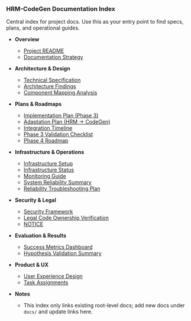 ### HRM-CodeGen Documentation Index

Central index for project docs. Use this as your entry point to find specs, plans, and operational guides.

- **Overview**
  - [Project README](../README.md)
  - [Documentation Strategy](../DOCUMENTATION_STRATEGY.md)

- **Architecture & Design**
  - [Technical Specification](../TECHNICAL_SPECIFICATION.md)
  - [Architecture Findings](../ARCHITECTURE_FINDINGS.md)
  - [Component Mapping Analysis](../COMPONENT_MAPPING_ANALYSIS.md)

- **Plans & Roadmaps**
  - [Implementation Plan (Phase 3)](./IMPLEMENTATION_PLAN.md)
  - [Adaptation Plan (HRM → CodeGen)](../ADAPTATION_PLAN.md)
  - [Integration Timeline](./INTEGRATION_TIMELINE.md)
  - [Phase 3 Validation Checklist](./PHASE_3_VALIDATION_CHECKLIST.md)
  - [Phase 4 Roadmap](./PHASE_4_ROADMAP.md)

- **Infrastructure & Operations**
  - [Infrastructure Setup](./INFRASTRUCTURE_SETUP.md)
  - [Infrastructure Status](./INFRASTRUCTURE_STATUS.md)
  - [Monitoring Guide](./MONITORING_GUIDE.md)
  - [System Reliability Summary](./SYSTEM_RELIABILITY_SUMMARY.md)
  - [Reliability Troubleshooting Plan](./RELIABILITY_TROUBLESHOOTING_PLAN.md)

- **Security & Legal**
  - [Security Framework](./SECURITY_FRAMEWORK.md)
  - [Legal Code Ownership Verification](./LEGAL_CODE_OWNERSHIP_VERIFICATION.md)
  - [NOTICE](../NOTICE)

- **Evaluation & Results**
  - [Success Metrics Dashboard](./SUCCESS_METRICS_DASHBOARD.md)
  - [Hypothesis Validation Summary](./HYPOTHESIS_VALIDATION_SUMMARY.md)

- **Product & UX**
  - [User Experience Design](./USER_EXPERIENCE_DESIGN.md)
  - [Task Assignments](./TASK_ASSIGNMENTS.md)

- **Notes**
  - This index only links existing root-level docs; add new docs under `docs/` and update links here.

